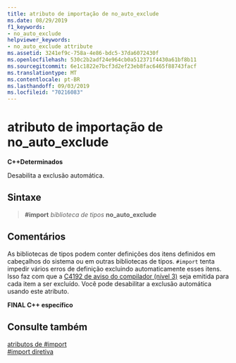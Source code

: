 ```yaml
---
title: atributo de importação de no_auto_exclude
ms.date: 08/29/2019
f1_keywords:
- no_auto_exclude
helpviewer_keywords:
- no_auto_exclude attribute
ms.assetid: 3241ef9c-758a-4e86-bdc5-37da6072430f
ms.openlocfilehash: 530c2b2adf24e964cb0a512371f4430a61bf8b11
ms.sourcegitcommit: 6e1c1822e7bcf3d2ef23eb8fac6465f88743facf
ms.translationtype: MT
ms.contentlocale: pt-BR
ms.lasthandoff: 09/03/2019
ms.locfileid: "70216083"
---
```

# <a name="no_auto_exclude-import-attribute"></a>atributo de importação de no_auto_exclude

**C++Determinados**

Desabilita a exclusão automática.

## <a name="syntax"></a>Sintaxe

> **#import** *biblioteca de tipos* **no_auto_exclude**

## <a name="remarks"></a>Comentários

As bibliotecas de tipos podem conter definições dos itens definidos em cabeçalhos do sistema ou em outras bibliotecas de tipos. `#import` tenta impedir vários erros de definição excluindo automaticamente esses itens. Isso faz com que a [C4192 de aviso do compilador (nível 3)](../error-messages/compiler-warnings/compiler-warning-level-3-c4192.md) seja emitida para cada item a ser excluído. Você pode desabilitar a exclusão automática usando este atributo.

**FINAL C++ específico**

## <a name="see-also"></a>Consulte também

[atributos de #import](../preprocessor/hash-import-attributes-cpp.md)\
[#import diretiva](../preprocessor/hash-import-directive-cpp.md)
